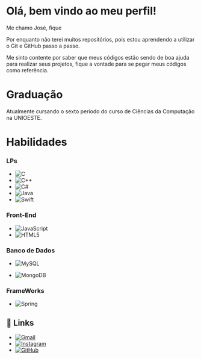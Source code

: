 # Olá, bem vindo ao meu perfil!

Me chamo José, fique 

Por enquanto não terei muitos repositórios, pois estou aprendendo a utilizar o Git e GitHub passo a passo.

Me sinto contente por saber que meus códigos estão sendo de boa ajuda para realizar seus projetos, fique a vontade para se pegar meus códigos como referência.

# Graduação

Atualmente cursando o sexto período do curso de Ciências da Computação na UNIOESTE.

# Habilidades

### LPs
- ![C](https://img.shields.io/badge/C-00599C?style=for-the-badge&logo=c&logoColor=white)
- ![C++](https://img.shields.io/badge/C%2B%2B-00599C?style=for-the-badge&logo=c%2B%2B&logoColor=white)
- ![C#](https://img.shields.io/badge/C%23-239120?style=for-the-badge&logo=c-sharp&logoColor=white)
- ![Java](https://img.shields.io/badge/java-%23ED8B00.svg?style=for-the-badge&logo=openjdk&logoColor=white)
- ![Swift](https://img.shields.io/badge/swift-F54A2A?style=for-the-badge&logo=swift&logoColor=white)


### Front-End
- ![JavaScript](https://img.shields.io/badge/JavaScript-F7DF1E?style=for-the-badge&logo=javascript&logoColor=black)
- 	![HTML5](https://img.shields.io/badge/HTML5-E34F26?style=for-the-badge&logo=html5&logoColor=white)

### Banco de Dados
- ![MySQL](https://img.shields.io/badge/MySQL-00000F?style=for-the-badge&logo=mysql&logoColor=white)

- ![MongoDB](https://img.shields.io/badge/MongoDB-%234ea94b.svg?style=for-the-badge&logo=mongodb&logoColor=white)

### FrameWorks
- ![Spring](https://img.shields.io/badge/spring-%236DB33F.svg?style=for-the-badge&logo=spring&logoColor=white)



## 🔗 Links
- [![Gmail](https://img.shields.io/badge/Gmail-333333?style=for-the-badge&logo=gmail&logoColor=red)](mailto:joselucasxp345@gmail.com)
- [![Instagram](https://img.shields.io/badge/-Instagram-%23E4405F?style=for-the-badge&logo=instagram&logoColor=white)](https://www.instagram.com/josel.hm/)
- [![GitHub](https://img.shields.io/badge/GitHub-100000?style=for-the-badge&logo=github&logoColor=white)](https://github.com/JosefinoXp)
